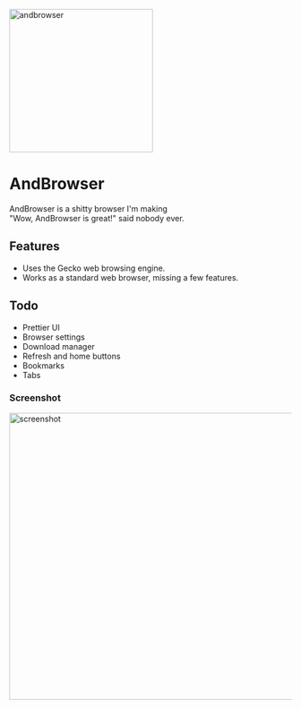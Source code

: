 <img src="https://user-images.githubusercontent.com/31165723/49144908-64434c80-f2b3-11e8-8fab-4426bdf9a847.png" alt="andbrowser" width="256"></img>
# AndBrowser
AndBrowser is a shitty browser I'm making<br/>
"Wow, AndBrowser is great!" said nobody ever.
## Features
- Uses the Gecko web browsing engine.
- Works as a standard web browser, missing a few features.
## Todo
- Prettier UI
- Browser settings
- Download manager
- Refresh and home buttons
- Bookmarks
- Tabs
### Screenshot
<img src="https://user-images.githubusercontent.com/31165723/49145385-8ab5b780-f2b4-11e8-8c00-e62dd6f91e57.png" alt="screenshot" width="512"></img>
